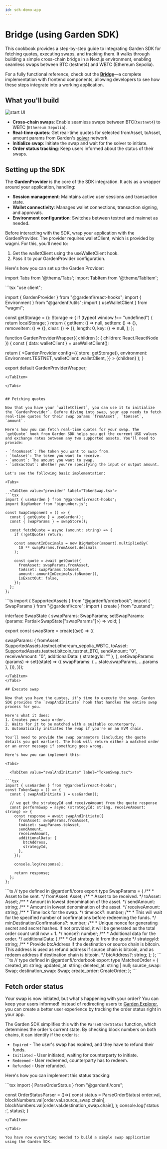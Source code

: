 ```yaml
---
id: sdk-demo-app
---
```



# Bridge (using Garden SDK)

This cookbook provides a step-by-step guide to integrating Garden SDK for fetching quotes, executing swaps, and tracking them. It walks through building a simple cross-chain bridge in a Next.js environment, enabling seamless swaps between BTC (testnet4) and WBTC (Ethereum Sepolia).

For a fully functional reference, check out the **[Bridge](https://github.com/gardenfi/sdk-demo-app)**—a complete implementation with frontend components, allowing developers to see how these steps integrate into a working application.

## What you'll build

![start UI](../images/sdk-demo-app/sdk-demo-app-ui.png)

- **Cross-chain swaps**: Enable seamless swaps between BTC(`testnet4`) to WBTC (`Ethereum Sepolia`).
- **Real-time quotes**: Get real-time quotes for selected fromAsset, toAsset, amount params from Garden's [solver](../../home/fundamentals/introduction/Solvers.md) network.
- **Initialize swap**: Initiate the swap and wait for the solver to initiate.
- **Order status tracking**: Keep users informed about the status of their swaps. 

## Setting up the SDK

The **GardenProvider** is the core of the SDK integration. It acts as a wrapper around your application, handling:

- **Session management**: Maintains active user sessions and transaction state.
- **Wallet connectivity**: Manages wallet connections, transaction signing, and approvals.
- **Environment configuration**: Switches between testnet and mainnet as needed.

Before interacting with the SDK, wrap your application with the GardenProvider. The provider requires walletClient, which is provided by wagmi. For this, you'll need to:

1. Get the walletClient using the useWalletClient hook.
2. Pass it to your GardenProvider configuration.

Here's how you can set up the Garden Provider:

import Tabs from '@theme/Tabs';
import TabItem from '@theme/TabItem';

<Tabs>
  <TabItem value="provider" label="GardenProvider.tsx">
```tsx
"use client";

import { GardenProvider } from "@gardenfi/react-hooks";
import { Environment } from "@gardenfi/utils";
import { useWalletClient } from "wagmi";

const getStorage = (): Storage => {
  if (typeof window !== "undefined") {
    return localStorage;
  }
  return {
    getItem: () => null,
    setItem: () => {},
    removeItem: () => {},
    clear: () => {},
    length: 0,
    key: () => null,
  };
};

function GardenProviderWrapper({ children }: { children: React.ReactNode }) {
  const { data: walletClient } = useWalletClient();

  return (
    <GardenProvider
      config={{
        store: getStorage(),
        environment: Environment.TESTNET,
        walletClient: walletClient,
      }}
    >
      {children}
    </GardenProvider>
  );
}

export default GardenProviderWrapper;
```
</TabItem>

</Tabs>


## Fetching quotes

Now that you have your `walletClient`, you can use it to initialize the `GardenProvider`. Before diving into swap, your app needs to fetch real-time quotes for their swap params `fromAsset`, `toAsset`, `amount`.

Here's how you can fetch real-time quotes for your swap. The `getQuote` hook from Garden SDK helps you get the current USD values and exchange rates between any two supported assets. You'll need to provide:

- `fromAsset`: The token you want to swap from.
- `toAsset`: The token you want to receive.
- `amount`: The amount you want to swap.
- `isExactOut`: Whether you're specifying the input or output amount.

Let's see the following basic implementation:

<Tabs>

  <TabItem value="provider" label="TokenSwap.tsx">
```tsx
import { useGarden } from "@gardenfi/react-hooks";
import BigNumber from "bignumber.js";

const SwapComponent = () => {
  const { getQuote } = useGarden();
  const { swapParams } = swapStore();

  const fetchQuote = async (amount: string) => {
    if (!getQuote) return;

    const amountInDecimals = new BigNumber(amount).multipliedBy(
      10 ** swapParams.fromAsset.decimals
    );

    const quote = await getQuote({
      fromAsset: swapParams.fromAsset,
      toAsset: swapParams.toAsset,
      amount: amountInDecimals.toNumber(),
      isExactOut: false,
    });
  };
};
```
</TabItem>

<TabItem value="swapStore" label="SwapStore.ts">
```ts
import { SupportedAssets } from "@gardenfi/orderbook";
import { SwapParams } from "@gardenfi/core";
import { create } from "zustand";

interface SwapState {
  swapParams: SwapParams;
  setSwapParams: (params: Partial<SwapState["swapParams"]>) => void;
}

export const swapStore = create<SwapState>((set) => ({

  swapParams: {
    fromAsset: SupportedAssets.testnet.ethereum_sepolia_WBTC,
    toAsset: SupportedAssets.testnet.bitcoin_testnet_BTC,
    sendAmount: "0",
    receiveAmount: "0",
    additionalData: { strategyId: "" },
  },
  setSwapParams: (params) =>
    set((state) => ({
      swapParams: { ...state.swapParams, ...params },
    })),
}));
```
</TabItem>
</Tabs>

## Execute swap

Now that you have the quotes, it's time to execute the swap. Garden SDK provides the `swapAndInitiate` hook that handles the entire swap process for you. 

Here's what it does:
1. Creates your swap order.
2. Waits for it to be matched with a suitable counterparty.
3. Automatically initiates the swap if you're on an EVM chain.

You'll need to provide the swap parameters (including the quote details you got earlier). The hook will return either a matched order or an error message if something goes wrong. 

Here's how you can implement this:

<Tabs>

  <TabItem value="swalAndInitiate" label="TokenSwap.tsx">

```tsx
import { useGarden } from "@gardenfi/react-hooks";
const TokenSwap = () => {
  const { swapAndInitiate } = useGarden();

  // we get the strategyId and receiveAmount from the quote response
  const performSwap = async (strategyId: string, receiveAmount: string) => {
    const response = await swapAndInitiate({
      fromAsset: swapParams.fromAsset,
      toAsset: swapParams.toAsset,
      sendAmount,
      receiveAmount,
      additionalData: {
        btcAddress,
        strategyId,
      },
    });

    console.log(response);

    return response;
  };
};
```
</TabItem>

<TabItem value="swapParams" label="SwapParams.ts">
```ts
// type defined in @gardenfi/core
export type SwapParams = {
    /**
     * Asset to be sent.
     */
    fromAsset: Asset;
    /**
     * Asset to be received.
     */
    toAsset: Asset;
    /**
     * Amount in lowest denomination of the asset.
     */
    sendAmount: string;
    /**
     * Amount in lowest denomination of the asset.
     */
    receiveAmount: string;
    /**
     * Time lock for the swap.
     */
    timelock?: number;
    /**
     * This will wait for the specified number of confirmations before redeeming the funds.
     */
    minDestinationConfirmations?: number;
    /**
     * Unique nonce for generating secret and secret hashes. If not provided, it will be generated as the total order count until now + 1.
     */
    nonce?: number;
    /**
     * Additional data for the order.
     */
    additionalData: {
        /**
         * Get strategy id from the quote
         */
        strategyId: string;
        /**
         * Provide btcAddress if the destination or source chain is bitcoin. This address is used as refund address if source chain is bitcoin, and as redeem address if destination chain is bitcoin.
         */
        btcAddress?: string;
    };
};
```
</TabItem>

<TabItem value="matchedOrder" label="MatchedOrder.ts">
```ts
// type defined in @gardenfi/orderbook
export type MatchedOrder = {
    created_at: string;
    updated_at: string;
    deleted_at: string | null;
    source_swap: Swap;
    destination_swap: Swap;
    create_order: CreateOrder;
};
```
</TabItem>

</Tabs>


## Fetch order status

Your swap is now initiated, but what's happening with your order? You can keep your users informed! Instead of redirecting users to [Garden Explorer](https://explorer.garden.finance/), you can create a better user experience by tracking the order status right in your app.

The Garden SDK simplifies this with the `ParseOrderStatus` function, which determines the order's current state. By checking block numbers on both chains, it can identify if the order is:

- `Expired` - The user's swap has expired, and they have to refund their funds.
- `Initiated` - User initiated, waiting for counterparty to initiate.
- `Redeemed` - User redeemed, counterparty has to redeem.
- `Refunded` - User refunded.

Here's how you can implement this status tracking:

<Tabs>
  <TabItem value="fetchOrder" label="OrderStatusParser.tsx">
```tsx
import { ParseOrderStatus } from "@gardenfi/core";

const OrderStatusParser = ()=>{
    const status = ParseOrderStatus(
      order.val,
      blockNumbers.val[order.val.source_swap.chain],
      blockNumbers.val[order.val.destination_swap.chain],
    );
    console.log('status :', status);
}

```
</TabItem>

</Tabs>

You have now everything needed to build a simple swap application using the Garden SDK.